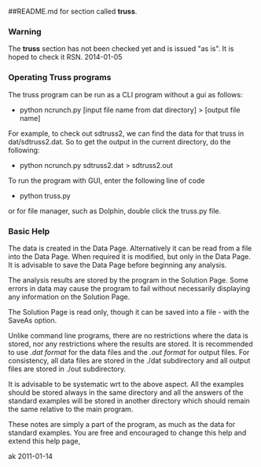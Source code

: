 ##README.md for section called **truss**.

### Warning

The **truss** section has not been checked yet and is issued "as is". It is hoped to check it RSN. 2014-01-05 

### Operating Truss programs

The truss program can be run as a CLI program without a gui as follows:

*    python ncrunch.py [input file name from dat directory] > [output file name]

For example, to check out sdtruss2, we can find the data for that truss in
dat/sdtruss2.dat. So to get the output in the current directory, do the following:

*    python ncrunch.py  sdtruss2.dat > sdtruss2.out

To run the program with GUI, enter the following line of code

*    python truss.py

or for file manager, such as Dolphin, double click the truss.py file.    

### Basic Help

The data is created in the Data Page. Alternatively it can be read from a file
into the Data Page.  When required it is modified, but only in the Data Page. It 
is advisable to save the Data Page before beginning any analysis.

The analysis results are stored by the program in the Solution Page.  Some errors
in data may cause the program to fail without necessarily displaying any 
information on the Solution Page.

The Solution Page is read only, though it can be saved into a file - with the 
SaveAs option.

Unlike command line programs, there are no restrictions where the data is stored, nor any restrictions where the results are stored. It is recommended to use *.dat format* for the data files and the *.out format* for output files. For consistency, all data files are stored in the ./dat subdirectory and all output files are stored in ./out subdirectory.

It is advisable to be systematic wrt to the above aspect.  All the examples 
should be stored always in the same directory and all the answers of the 
standard examples will be stored in another directory which should remain the same relative to the main program.

These notes are simply a part of the program, as much as the data for standard 
examples.  You are free and encouraged to change this help and extend this help 
page,

ak 2011-01-14
